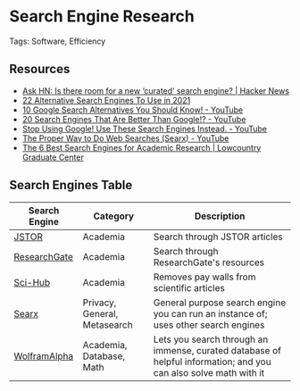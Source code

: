 # Search Engine Research

Tags: Software, Efficiency

## Resources

- [Ask HN: Is there room for a new ‘curated’ search engine? | Hacker News](https://news.ycombinator.com/item?id=19045141)
- [22 Alternative Search Engines To Use in 2021](https://kinsta.com/blog/alternative-search-engines/)
- [10 Google Search Alternatives You Should Know! - YouTube](https://www.youtube.com/watch?v=3g2ZW2rWCtw)
- [20 Search Engines That Are Better Than Google!? - YouTube](https://www.youtube.com/watch?v=C3OMZq3rGZM)
- [Stop Using Google! Use These Search Engines Instead. - YouTube](https://www.youtube.com/watch?v=xxnqhnZcA5A)
- [The Proper Way to Do Web Searches (Searx) - YouTube](https://www.youtube.com/watch?v=Rkv4rrdFBU0)
- [The 6 Best Search Engines for Academic Research | Lowcountry Graduate Center](https://www.lowcountrygradcenter.org/the-6-best-search-engines-for-academic-research/)

## Search Engines Table

| Search Engine | Category | Description |
| ------------- | -------- | ----------- |
| [JSTOR](https://www.jstor.org/) | Academia | Search through JSTOR articles |
| [ResearchGate](https://www.researchgate.net/) | Academia | Search through ResearchGate's resources |
| [Sci-Hub](https://sci-hub.se/) | Academia | Removes pay walls from scientific articles |
| [Searx](https://searx.me/) | Privacy, General, Metasearch | General purpose search engine you can run an instance of; uses other search engines |
| [WolframAlpha](https://www.wolframalpha.com/) | Academia, Database, Math | Lets you search through an immense, curated database of helpful information; and you can also solve math with it |
